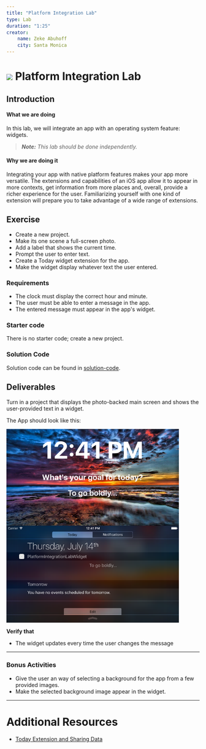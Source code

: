 ```yaml
---
title: "Platform Integration Lab"
type: Lab
duration: "1:25"
creator:
    name: Zeke Abuhoff
    city: Santa Monica
---
```


# ![](https://ga-dash.s3.amazonaws.com/production/assets/logo-9f88ae6c9c3871690e33280fcf557f33.png) Platform Integration Lab

## Introduction

#### What we are doing

In this lab, we will integrate an app with an operating system feature: widgets.

> ***Note:*** _This lab should be done independently._


#### Why we are doing it

Integrating your app with native platform features makes your app more versatile. The extensions and capabilities of an iOS app allow it to appear in more contexts, get information from more places and, overall, provide a richer experience for the user. Familiarizing yourself with one kind of extension will prepare you to take advantage of a wide range of extensions.

## Exercise

+ Create a new project.
+ Make its one scene a full-screen photo.
+ Add a label that shows the current time.
+ Prompt the user to enter text.
+ Create a Today widget extension for the app.
+ Make the widget display whatever text the user entered.

### Requirements

+ The clock must display the correct hour and minute.
+ The user must be able to enter a message in the app.
+ The entered message must appear in the app's widget.

### Starter code

There is no starter code; create a new project.

### Solution Code

Solution code can be found in [solution-code](solution-code).

## Deliverables

Turn in a project that displays the photo-backed main screen and shows the user-provided text in a widget.

The App should look like this:

<img src="deliverables/Screenshot-1.png" align="center" width="450">

<img src="deliverables/Screenshot-2.png" align="center" width="450">



**Verify that**
+ The widget updates every time the user changes the message

---

### Bonus Activities

+ Give the user an way of selecting a background for the app from a few provided images.
+ Make the selected background image appear in the widget.

---

# Additional Resources

+ [Today Extension and Sharing Data](http://www.glimsoft.com/06/28/ios-8-today-extension-tutorial/)
